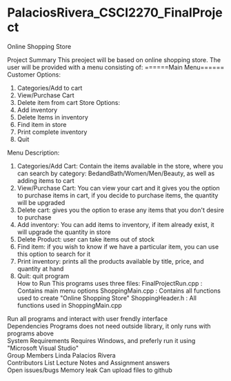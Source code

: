 # PalaciosRivera_CSCI2270_FinalProject
Online Shopping Store

Project	Summary	
This preoject will be based on online shopping store. The user will be provided with a menu consisting of:
======Main Menu======
Customer Options:
1. Categories/Add to cart
2. View/Purchase Cart
3. Delete item from cart
Store Options:
4. Add inventory
5. Delete Items in inventory
6. Find item in store
7. Print complete inventory
8. Quit

Menu Description:
1. Categories/Add Cart: Contain the items available in the store, where you can search by category: BedandBath/Women/Men/Beauty, as well as adding items to cart
2. View/Purchase Cart: You can view your cart and it gives you the option to purchase items in cart, if you decide to purchase items, the quantity will be upgraded
3. Delete cart:  gives you the option to erase any items that you don't desire to purchase
4. Add inventory: You can add items to inventory, if item already exist, it will upgrade the quantity in store
5. Delete Product: user can take items out of stock
6. Find item: if you wish to know if we have a particular item, you can use this option to search for it
7. Print inventory: prints all the products available by title, price, and quantity at hand
8. Quit: quit program
  	
How	to Run
This programs uses three files:
FinalProjectRun.cpp : Contains main menu options 
ShoppingMain.cpp : Contains all functions used to create "Online Shopping Store"
ShoppingHeader.h : All functions used in ShoppingMain.cpp

Run all programs and interact with user frendly interface
  	
Dependencies
Programs does not need outside library, it only runs with programs above
  	
System Requirements
Requires Windows, and preferly run it using "Microsoft Visual Studio"
  	
Group	Members
Linda Palacios Rivera
  	
Contributors List
Lecture Notes and Assignment answers
  	
Open issues/bugs
Memory leak
Can upload files to github


